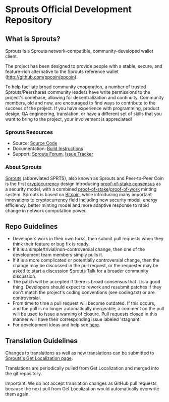 # Sprouts Official Development Repository

## What is Sprouts?

Sprouts is a Sprouts network-compatible, community-developed wallet client.

The project has been designed to provide people with a stable, secure, and feature-rich alternative to the Sprouts reference wallet (http://github.com/ppcoin/ppcoin).

To help faciliate broad community cooperation, a number of trusted Sprouts/Peershares community leaders have write permissions to the project's codebase, allowing for decentralization and continuity. Community members, old and new, are encouraged to find ways to contribute to the success of the project. If you have experience with programming, product design, QA engineering, translation, or have a different set of skills that you want to bring to the project, your involvement is appreciated!


### Sprouts Resources
* Source: [Source Code](https://github.com/Sprouts/Sprouts)
* Documentation: [Build Instructions](https://github.com/Sprouts/Sprouts/tree/master/doc)
* Support: [Sprouts Forum](http://www.peercointalk.org/index.php?board=64.0), [Issue Tracker](https://github.com/Sprouts/Sprouts/issues?state=open)


### About Sprouts
[Sprouts](http://peercoin.net/) (abbreviated SPRTS), also known as Sprouts and Peer-to-Peer Coin is the first [cryptocurrency](https://en.wikipedia.org/wiki/Cryptocurrency) design introducing [proof-of-stake consensus](http://peercoin.net/bin/peercoin-paper.pdf) as a security model, with a combined [proof-of-stake](http://peercoin.net/bin/peercoin-paper.pdf)/[proof-of-work](https://en.wikipedia.org/wiki/Proof-of-work_system) minting system. Sprouts is based on [Bitcoin](http://bitcoin.org/en/), while introducing many important innovations to cryptocurrency field including new security model, energy efficiency, better minting model and more adaptive response to rapid change in network computation power.


## Repo Guidelines

* Developers work in their own forks, then submit pull requests when they think their feature or bug fix is ready.
* If it is a simple/trivial/non-controversial change, then one of the development team members simply pulls it.
* If it is a more complicated or potentially controversial change, then the change may be discussed in the pull request, or the requester may be asked to start a discussion [Sprouts Talk](http://www.peercointalk.org/) for a broader community discussion.
* The patch will be accepted if there is broad consensus that it is a good thing. Developers should expect to rework and resubmit patches if they don't match the project's coding conventions (see coding.txt) or are controversial.
* From time to time a pull request will become outdated. If this occurs, and the pull is no longer automatically mergeable; a comment on the pull will be used to issue a warning of closure.  Pull requests closed in this manner will have their corresponding issue labeled 'stagnant'.
* For development ideas and help see [here](http://www.peercointalk.org/index.php?board=10.0).


## Translation Guidelines

Changes to translations as well as new translations can be submitted to
[Sprouts's Get Localization page](http://www.getlocalization.com/Sprouts/).

Translations are periodically pulled from Get Localization and merged into the git repository.

Important: We do not accept translation changes as GitHub pull requests because the next
pull from Get Localization would automatically overwrite them again.
